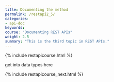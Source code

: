 ```yaml
---
title: Documenting the method
permalink: /restapi2_5/
categories:
- api-doc
keywords: 
course: "Documenting REST APIs"
weight: 2.5
summary: "This is the third topic in REST APIs."
---
```


{% include restapicourse.html %}

get into data types here

{% include restapicourse_next.html %}



